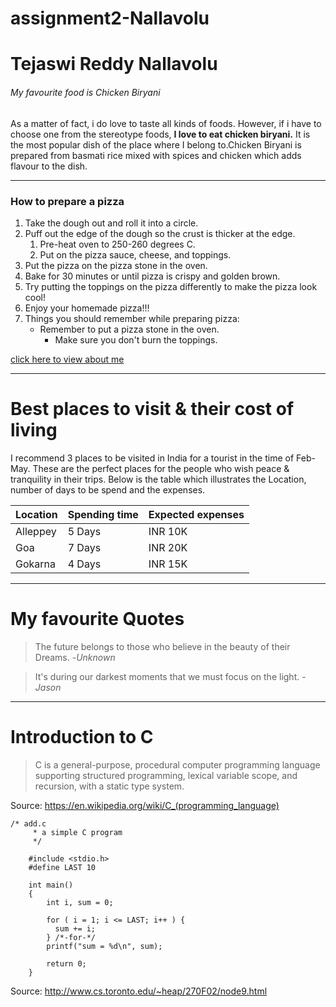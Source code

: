 # assignment2-Nallavolu
# Tejaswi Reddy Nallavolu
###### My favourite food is Chicken Biryani
As a matter of fact, i do love to taste all kinds of foods. However, if i have to choose one from the stereotype foods, **I love to eat chicken biryani.** It is the most popular dish of the place where I belong to.Chicken Biryani is prepared from basmati rice mixed with spices and chicken which adds flavour to the dish.

----

### How to prepare a pizza
1. Take the dough out and roll it into a circle.
2. Puff out the edge of the dough so the crust is thicker at the edge.
    1. Pre-heat oven to 250-260 degrees C.
    2. Put on the pizza sauce, cheese, and toppings.
3. Put the pizza on the pizza stone in the oven.
4. Bake for 30 minutes or until pizza is crispy and golden brown.
5. Try putting the toppings on the pizza differently to make the pizza look cool!
6. Enjoy your homemade pizza!!!    
7. Things you should remember while preparing pizza:
    * Remember to put a pizza stone in the oven.
      * Make sure you don't burn the toppings.


[click here to view about me](AboutMe.md)

---------

# Best places to visit & their cost of living

I recommend 3 places to be visited in India for a tourist in the time of Feb-May. These are the perfect places for the people who wish peace & tranquility in their trips. Below is the table which illustrates the Location, number of days to be spend and the expenses.

| Location | Spending time | Expected expenses|
|----------|---------------|------------------|
| Alleppey | 5 Days        | INR 10K          |
| Goa      | 7 Days        | INR 20K          |
| Gokarna  | 4 Days        | INR 15K          |

--------

# My favourite Quotes

> The future belongs to those who believe in the beauty of their Dreams. -*Unknown*

> It's during our darkest moments that we must focus on the light. -*Jason*

--------

# Introduction to C
> C is a general-purpose, procedural computer programming language supporting structured programming, lexical variable scope, and recursion, with a static type system. 

 Source:  <https://en.wikipedia.org/wiki/C_(programming_language)>


```
/* add.c
     * a simple C program
     */
      
    #include <stdio.h>
    #define LAST 10
      
    int main()
    {
        int i, sum = 0;
       
        for ( i = 1; i <= LAST; i++ ) {
          sum += i;
        } /*-for-*/
        printf("sum = %d\n", sum);

        return 0;
    }
```
Source: <http://www.cs.toronto.edu/~heap/270F02/node9.html>

